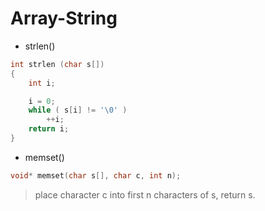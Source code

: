 # Array-String

- strlen()
```C
int strlen (char s[])
{
	int i;

	i = 0;
	while ( s[i] != '\0' )
		++i;
	return i;
}
```

- memset()
```C
void* memset(char s[], char c, int n);
```
> place character c into first n characters of s, return s.